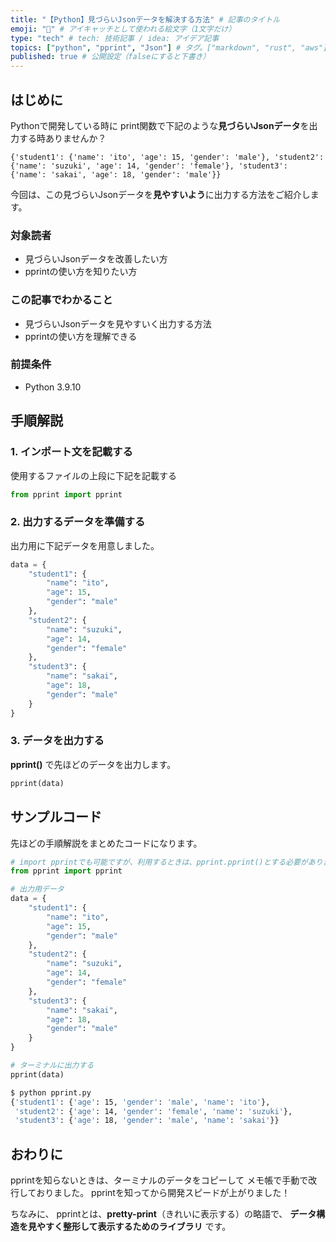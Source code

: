 ```yaml
---
title: "【Python】見づらいJsonデータを解決する方法" # 記事のタイトル
emoji: "🥝" # アイキャッチとして使われる絵文字（1文字だけ）
type: "tech" # tech: 技術記事 / idea: アイデア記事
topics: ["python", "pprint", "Json"] # タグ。["markdown", "rust", "aws"]のように指定する
published: true # 公開設定（falseにすると下書き）
---
```

## はじめに
Pythonで開発している時に
print関数で下記のような**見づらいJsonデータ**を出力する時ありませんか？
```git
{'student1': {'name': 'ito', 'age': 15, 'gender': 'male'}, 'student2': {'name': 'suzuki', 'age': 14, 'gender': 'female'}, 'student3': {'name': 'sakai', 'age': 18, 'gender': 'male'}}
```
今回は、この見づらいJsonデータを**見やすいよう**に出力する方法をご紹介します。

### 対象読者
- 見づらいJsonデータを改善したい方
- pprintの使い方を知りたい方

### この記事でわかること
- 見づらいJsonデータを見やすいく出力する方法
- pprintの使い方を理解できる

### 前提条件
- Python 3.9.10


## 手順解説
### 1. インポート文を記載する
使用するファイルの上段に下記を記載する
```python
from pprint import pprint
```
### 2. 出力するデータを準備する
出力用に下記データを用意しました。
```python
data = {
    "student1": {
        "name": "ito",
        "age": 15,
        "gender": "male"
    },
    "student2": {
        "name": "suzuki",
        "age": 14,
        "gender": "female"
    },
    "student3": {
        "name": "sakai",
        "age": 18,
        "gender": "male"
    }
}
```
### 3. データを出力する
**pprint()** で先ほどのデータを出力します。
```python
pprint(data)
```

## サンプルコード
先ほどの手順解説をまとめたコードになります。
```python:pprint.py
# import pprintでも可能ですが、利用するときは、pprint.pprint()とする必要があります。
from pprint import pprint

# 出力用データ
data = {
    "student1": {
        "name": "ito",
        "age": 15,
        "gender": "male"
    },
    "student2": {
        "name": "suzuki",
        "age": 14,
        "gender": "female"
    },
    "student3": {
        "name": "sakai",
        "age": 18,
        "gender": "male"
    }
}

# ターミナルに出力する
pprint(data)
```

```bash
$ python pprint.py
{'student1': {'age': 15, 'gender': 'male', 'name': 'ito'},
 'student2': {'age': 14, 'gender': 'female', 'name': 'suzuki'},
 'student3': {'age': 18, 'gender': 'male', 'name': 'sakai'}}
```
## おわりに
pprintを知らないときは、ターミナルのデータをコピーして
メモ帳で手動で改行しておりました。
pprintを知ってから開発スピードが上がりました！

ちなみに、
pprintとは、**pretty-print**（きれいに表示する）の略語で、
**データ構造を見やすく整形して表示するためのライブラリ** です。